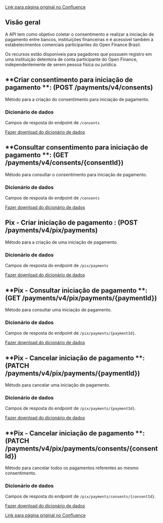 [Link para página original no Confluence](https://openfinancebrasil.atlassian.net/wiki/spaces/OF/pages/223773096)

## **Visão geral**

A API tem como objetivo coletar o consentimento e realizar a iniciação de pagamento entre bancos, instituições financeiras e é acessível também à estabelecimentos comerciais participantes do Open Finance Brasil.

Os recursos estão disponíveis para pagadores que possuem registro em uma instituição detentora de conta participante do Open Finance, independentemente de serem pessoa física ou jurídica.

## **Criar consentimento para iniciação de pagamento **: (POST /payments/v4/consents)

Método para a criação do consentimento para iniciação de pagamento.

### **Dicionário de dados**

Campos de resposta do endpoint de `/consents`

[Fazer download do dicionário de dados](https://openbanking-brasil.github.io/openapi/dictionary/paymentsPostConsents_v4.csv)

## **Consultar consentimento para iniciação de pagamento **: (GET /payments/v4/consents/{consentId})

Método para consultar o consentimento para iniciação de pagamento.

### **Dicionário de dados**

Campos de resposta do endpoint de `/consents`

[Fazer download do dicionário de dados](https://openbanking-brasil.github.io/openapi/dictionary/paymentsGetConsentsConsentId_v4.csv)

## **Pix - Criar iniciação de pagamento** : (POST /payments/v4/pix/payments)

Método para a criação de uma iniciação de pagamento.

### **Dicionário de dados**

Campos de resposta do endpoint de `/pix/payments`

[Fazer download do dicionário de dados](https://openbanking-brasil.github.io/openapi/dictionary/paymentsPostPixPayments_v4.csv)

## **Pix - Consultar iniciação de pagamento **: (GET /payments/v4/pix/payments/{paymentId})

Método para consultar uma iniciação de pagamento.

### **Dicionário de dados**

Campos de resposta do endpoint de `/pix/payments/{paymentId}`.

[Fazer download do dicionário de dados](https://openbanking-brasil.github.io/openapi/dictionary/paymentsGetPixPaymentsPaymentId_v4.csv)

## **Pix - Cancelar iniciação de pagamento **: (PATCH /payments/v4/pix/payments/{paymentId})

Método para cancelar uma iniciação de pagamento.

### **Dicionário de dados**

Campos de resposta do endpoint de `/pix/payments/{paymentId}`.

[Fazer download do dicionário de dados](https://openbanking-brasil.github.io/openapi/dictionary/paymentsPatchPixPaymentsPaymentId_v4.csv)

## **Pix - Cancelar iniciação de pagamento **: (PATCH /payments/v4/pix/payments/consents/{consentId})

Método para cancelar todos os pagamentos referentes ao mesmo consentimento.

### **Dicionário de dados**

Campos de resposta do endpoint de `/pix/payments/consents/{consentId}`.

[Fazer download do dicionário de dados](https://openbanking-brasil.github.io/openapi/dictionary/paymentsPatchPixPaymentsConsentId_v4.csv)

[Link para página original no Confluence](https://openfinancebrasil.atlassian.net/wiki/spaces/OF/pages/223773096)